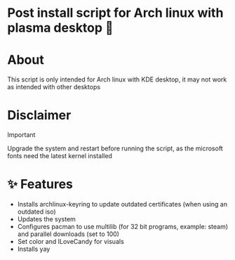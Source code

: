 # Post install script for Arch linux with plasma desktop 👋

# About
This script is only intended for Arch linux with KDE desktop, it may not work as intended with other desktops

# Disclaimer
> [!IMPORTANT]
> Upgrade the system and restart before running the script, as the microsoft fonts need the latest kernel installed

# ✨ Features
* Installs archlinux-keyring to update outdated certificates (when using an outdated iso)
* Updates the system
* Configures pacman to use multilib (for 32 bit programs, example: steam) and parallel downloads (set to 100)
* Set color and ILoveCandy for visuals
* Installs yay
